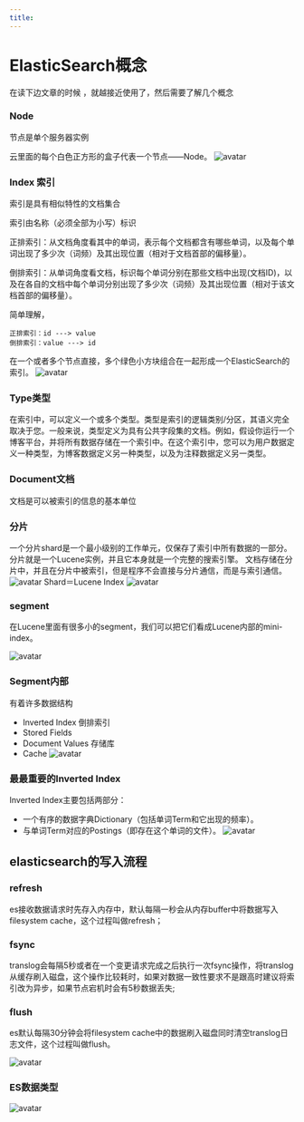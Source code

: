 ```yaml
---
title:
---
```

# ElasticSearch概念
在读下边文章的时候 ，就越接近使用了，然后需要了解几个概念



### Node
节点是单个服务器实例

云里面的每个白色正方形的盒子代表一个节点——Node。
![avatar](https://ss.csdn.net/p?https://mmbiz.qpic.cn/mmbiz_png/JdLkEI9sZffrWx0A45Her9bZODhNsSktOK6nnSfk9QGQMOJLZOMMl2wlYKd1uiaEibFsLjuQtEBeL8RyBa0Az7Zg/640)

### Index 索引
索引是具有相似特性的文档集合

索引由名称（必须全部为小写）标识

正排索引：从文档角度看其中的单词，表示每个文档都含有哪些单词，以及每个单词出现了多少次（词频）及其出现位置（相对于文档首部的偏移量）。

倒排索引：从单词角度看文档，标识每个单词分别在那些文档中出现(文档ID)，以及在各自的文档中每个单词分别出现了多少次（词频）及其出现位置（相对于该文档首部的偏移量）。

简单理解，
```$xslt
正排索引：id ---> value
倒排索引：value ---> id
```


在一个或者多个节点直接，多个绿色小方块组合在一起形成一个ElasticSearch的索引。
![avatar](https://ss.csdn.net/p?https://mmbiz.qpic.cn/mmbiz_png/JdLkEI9sZffrWx0A45Her9bZODhNsSkt7UsZDh1aXDyoRbWWa8oHibZd8vubYzovV8qKvhgVT7lON9ErMztVIDQ/640)

### Type类型
在索引中，可以定义一个或多个类型。类型是索引的逻辑类别/分区，其语义完全取决于您。一般来说，类型定义为具有公共字段集的文档。例如，假设你运行一个博客平台，并将所有数据存储在一个索引中。在这个索引中，您可以为用户数据定义一种类型，为博客数据定义另一种类型，以及为注释数据定义另一类型。
### Document文档
文档是可以被索引的信息的基本单位
### 分片
一个分片shard是一个最小级别的工作单元，仅保存了索引中所有数据的一部分。 
分片就是一个Lucene实例，并且它本身就是一个完整的搜索引擎。 
文档存储在分片中，并且在分片中被索引，但是程序不会直接与分片通信，而是与索引通信。
![avatar](https://ss.csdn.net/p?https://mmbiz.qpic.cn/mmbiz_png/JdLkEI9sZffrWx0A45Her9bZODhNsSktlFXc08okMNZY3Sf0VnW3sA4XqL4OuOcpf9s2rezuiaNgibjCic4Fz6FOQ/640)
Shard＝Lucene Index
![avatar](https://ss.csdn.net/p?https://mmbiz.qpic.cn/mmbiz_png/JdLkEI9sZffrWx0A45Her9bZODhNsSkt28GbibzNzQrNFeew94C5ick9vibJeEDibx25icX1lBsySicibnXtcIKicEHxNA/640)
### segment
在Lucene里面有很多小的segment，我们可以把它们看成Lucene内部的mini-index。

![avatar](https://ss.csdn.net/p?https://mmbiz.qpic.cn/mmbiz_png/JdLkEI9sZffrWx0A45Her9bZODhNsSktnicias3h1GlKBYMJlvhMgf4Px4IMibv6JA1wZ9odDITPVm40rKqqTWNPA/640)

### Segment内部

有着许多数据结构

* Inverted Index 倒排索引
* Stored Fields 
* Document Values  存储库
* Cache
![avatar](https://ss.csdn.net/p?https://mmbiz.qpic.cn/mmbiz_png/JdLkEI9sZffrWx0A45Her9bZODhNsSktmeru4dTVXOWCibzCmDeCAM1EPf9jaliaNu5EiaqzyNN1xy3EmTWykiclYQ/640)
### 最最重要的Inverted Index
Inverted Index主要包括两部分：

* 一个有序的数据字典Dictionary（包括单词Term和它出现的频率）。
* 与单词Term对应的Postings（即存在这个单词的文件）。
![avatar](https://ss.csdn.net/p?https://mmbiz.qpic.cn/mmbiz_png/JdLkEI9sZffrWx0A45Her9bZODhNsSktuhD1d9NU7HIcG3jr5x5DRTiczLW0lK9Gob4rYUyndiaoZAiafEuTGwo1g/640)
## elasticsearch的写入流程
### refresh
es接收数据请求时先存入内存中，默认每隔一秒会从内存buffer中将数据写入filesystem cache，这个过程叫做refresh；

### fsync
translog会每隔5秒或者在一个变更请求完成之后执行一次fsync操作，将translog从缓存刷入磁盘，这个操作比较耗时，如果对数据一致性要求不是跟高时建议将索引改为异步，如果节点宕机时会有5秒数据丢失;

### flush
es默认每隔30分钟会将filesystem cache中的数据刷入磁盘同时清空translog日志文件，这个过程叫做flush。

![avatar](https://img-blog.csdn.net/20180831120934971?watermark/2/text/aHR0cHM6Ly9ibG9nLmNzZG4ubmV0L1JfUF9K/font/5a6L5L2T/fontsize/400/fill/I0JBQkFCMA==/dissolve/70)


### ES数据类型
![avatar](https://img-blog.csdn.net/20171030202032340?watermark/2/text/aHR0cDovL2Jsb2cuY3Nkbi5uZXQvbGFveWFuZzM2MA==/font/5a6L5L2T/fontsize/400/fill/I0JBQkFCMA==/dissolve/70/gravity/SouthEast)

